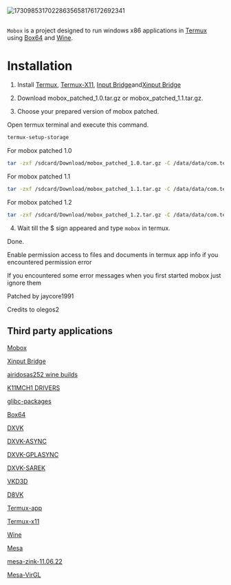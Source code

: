 ![17309853170228635658176172692341](https://github.com/user-attachments/assets/29444b1f-2342-40ba-b06e-e548dcc53643)

##

`Mobox` is a project designed to run windows x86 applications in [Termux](https://github.com/termux/termux-app) using [Box64](https://github.com/ptitSeb/box64) and [Wine](https://www.winehq.org/).

# Installation 

1. Install
[Termux](https://f-droid.org/repo/com.termux_118.apk),
[Termux-X11](https://raw.githubusercontent.com/olegos2/mobox/main/components/termux-x11.apk),
[Input Bridge](https://raw.githubusercontent.com/olegos2/mobox/main/components/inputbridge.apk)and[Xinput Bridge](https://github.com/Ilan12346-maya/XinputBridge/releases/download/1.35/XinputBridge_1.35.apk)

2. Download mobox_patched_1.0.tar.gz or mobox_patched_1.1.tar.gz.

3. Choose your prepared version of mobox patched.

Open termux terminal and execute this command. 
```bash
termux-setup-storage
```
For mobox patched 1.0
```bash
tar -zxf /sdcard/Download/mobox_patched_1.0.tar.gz -C /data/data/com.termux/files
```
For mobox patched 1.1
```bash
tar -zxf /sdcard/Download/mobox_patched_1.1.tar.gz -C /data/data/com.termux/files
```
For mobox patched 1.2
```bash
tar -zxf /sdcard/Download/mobox_patched_1.2.tar.gz -C /data/data/com.termux/files
```

4. Wait till the $ sign appeared and type `mobox` in termux.

Done.

Enable permission access to files and documents in termux app info if you encountered permission error

If you encountered some error messages when you first started mobox just ignore them


Patched by jaycore1991

Credits to olegos2

## Third party applications

[Mobox](https://github.com/olegos2/mobox)

[Xinput Bridge](https://github.com/Ilan12346-maya/XinputBridge)

[airidosas252 wine builds](https://github.com/airidosas252/Wine-Builds)

[K11MCH1 DRIVERS](https://github.com/K11MCH1/WinlatorTurnipDrivers)

[glibc-packages](https://github.com/termux-pacman/glibc-packages)

[Box64](https://github.com/ptitSeb/box64)

[DXVK](https://github.com/doitsujin/dxvk)

[DXVK-ASYNC](https://github.com/Sporif/dxvk-async)

[DXVK-GPLASYNC](https://gitlab.com/Ph42oN/dxvk-gplasync)

[DXVK-SAREK](https://github.com/pythonlover02/DXVK-Sarek/tree/1.10.x-Proton-Sarek)

[VKD3D](https://github.com/lutris/vkd3d)

[D8VK](https://github.com/AlpyneDreams/d8vk)

[Termux-app](https://github.com/termux/termux-app)

[Termux-x11](https://github.com/termux/termux-x11)

[Wine](https://wiki.winehq.org/Licensing)

[Mesa](https://docs.mesa3d.org/license.html)

[mesa-zink-11.06.22](https://github.com/alexvorxx/mesa-zink-11.06.22)

[Mesa-VirGL](https://github.com/alexvorxx/Mesa-VirGL)


